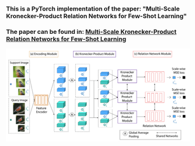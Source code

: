 ### This is a PyTorch implementation of the paper: "Multi-Scale Kronecker-Product Relation Networks for Few-Shot Learning"

### The paper can be found in: [Multi-Scale Kronecker-Product Relation Networks for Few-Shot Learning](https://link.springer.com/article/10.1007/s11042-021-11735-w) 

![ScreenShot](/images/framework.png)
